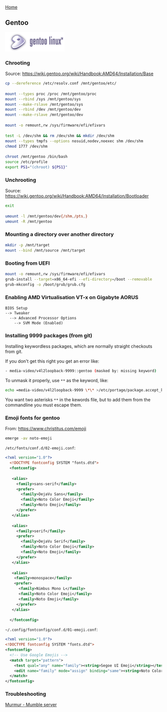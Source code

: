 [Home](../index.md)

## Gentoo

![Gentoo Site Logo](res/gentoo-site-logo.png)

### Chrooting

Source: https://wiki.gentoo.org/wiki/Handbook:AMD64/Installation/Base

```bash
cp --dereference /etc/resolv.conf /mnt/gentoo/etc/

mount --types proc /proc /mnt/gentoo/proc
mount --rbind /sys /mnt/gentoo/sys
mount --make-rslave /mnt/gentoo/sys
mount --rbind /dev /mnt/gentoo/dev
mount --make-rslave /mnt/gentoo/dev

mount -o remount,rw /sys/firmware/efi/efivars

test -L /dev/shm && rm /dev/shm && mkdir /dev/shm
mount --types tmpfs --options nosuid,nodev,noexec shm /dev/shm
chmod 1777 /dev/shm

chroot /mnt/gentoo /bin/bash
source /etc/profile
export PS1="(chroot) ${PS1}"
```

### Unchrooting

Source: https://wiki.gentoo.org/wiki/Handbook:AMD64/Installation/Bootloader

```bash
exit

umount -l /mnt/gentoo/dev{/shm,/pts,}
umount -R /mnt/gentoo

```

### Mounting a directory over another directory

```bash
mkdir -p /mnt/target
mount --bind /mnt/source /mnt/target
```

### Booting from UEFI

```bash
mount -o remount,rw /sys/firmware/efi/efivars
grub-install --target=x86_64-efi --efi-directory=/boot --removable
grub-mkconfig -o /boot/grub/grub.cfg
```

### Enabling AMD Virtualisation VT-x on Gigabyte AORUS 

```
BIOS Setup
--> Tweaker
  --> Advanced Processor Options
    --> SVM Mode (Enabled)
```

### Installing 9999 packages (from git)

Installing keywordless packages, which are normally straight checkouts from git.

If you don't get this right you get an error like:

```bash
- media-video/v4l2loopback-9999::gentoo (masked by: missing keyword)
```

To unmask it properly, use `**` as the keyword, like:

``` bash
echo =media-video/v4l2loopback-9999 \*\* >/etc/portage/package.accept_keywords/v4l2loopback9999
```

You want two asterisks `**` in the kewords file, but to add them from the commandline you must escape them.

### Emoji fonts for gentoo

From: https://www.christitus.com/emoji

```bash
emerge -av noto-emoji
```

`/etc/fonts/conf.d/02-emoji.conf`:

```xml
<?xml version="1.0"?>
  <!DOCTYPE fontconfig SYSTEM "fonts.dtd">
  <fontconfig>

   <alias>
     <family>sans-serif</family>
     <prefer>
       <family>DejaVu Sans</family>
       <family>Noto Color Emoji</family>
       <family>Noto Emoji</family>
     </prefer> 
   </alias>

   <alias>
     <family>serif</family>
     <prefer>
       <family>DejaVu Serif</family>
       <family>Noto Color Emoji</family>
       <family>Noto Emoji</family>
     </prefer>
   </alias>

   <alias>
    <family>monospace</family>
    <prefer>
      <family>Nimbus Mono L</family>
      <family>Noto Color Emoji</family>
      <family>Noto Emoji</family>
     </prefer>
   </alias>

  </fontconfig>

```

`~/.config/fontconfig/conf.d/01-emoji.conf`:

```xml
<?xml version="1.0"?>
<!DOCTYPE fontconfig SYSTEM "fonts.dtd">
<fontconfig>
  <!-- Use Google Emojis -->
  <match target="pattern">
    <test qual="any" name="family"><string>Segoe UI Emoji</string></test>
    <edit name="family" mode="assign" binding="same"><string>Noto Color Emoji</string></edit>
  </match>
</fontconfig>
```

### Troubleshooting

[Murmur - Mumble server](/gentoo/mumbleserver.md)

